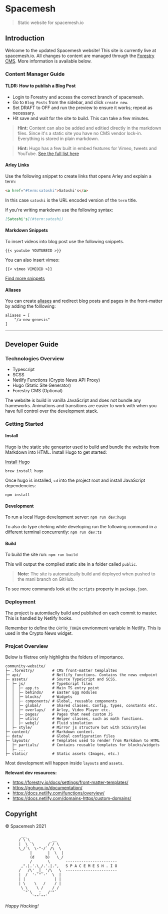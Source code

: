 # Spacemesh

> Static website for spacemesh.io


## Introduction

Welcome to the updated Spacemesh website! This site is currently live at spacemesh.io. All changes to content are managed through the [Forestry CMS](https://forestry.io/). More information is available below.


### Content Manager Guide

#### TLDR: How to publish a Blog Post

- Login to Forestry and access the correct branch of spacemesh.
- Go to `Blog Posts` from the sidebar, and click `create new`.
- Set DRAFT to OFF and run the preview to ensure it works; repeat as necessary.
- Hit save and wait for the site to build. This can take a few minutes.

> **Hint:** Content can also be added and editied directly in the markdown files. Since it's a static site you have no CMS vendor lock-in. Everything is stored in plain markdown.

> **Hint:** Hugo has a few built in embed features for Vimeo, tweets and YouTube. [See the full list here](https://gohugo.io/content-management/shortcodes/)

#### Arley Links

Use the following snippet to create links that opens Arley and explain a term:
```html
<a href="#term:satoshi">Satoshi's</a>
```
In this case `satoshi` is the URL encoded version of the `term` title.

If you're writing markdown use the following syntax:
```markdown
[Satoshi's](#term:satoshi)
```


#### Markdown Snippets

To insert videos into blog post use the following snippets.
```
{{< youtube YOUTUBEID >}}
```

You can also insert vimeo:
```
{{< vimeo VIMEOID >}}
```

[Find more snippets](https://gohugo.io/content-management/shortcodes/)


#### Aliases

You can create [aliases](https://gohugo.io/content-management/urls/#example-aliases) and redirect blog posts and pages in the front-matter by adding the folllowing:

```
aliases = [
    "/a-new-genesis"
]
```

---

## Developer Guide

 ### Technologies Overview
 - Typescript
 - SCSS
 - Netlify Functions (Crypto News API Proxy)
 - Hugo (Static Site Generator)
 - Forestry CMS (Optional)

The website is build in vanilla JavaScript and does not bundle any frameworks.
Animations and transitions are easier to work with when you have full control over the development stack.


### Getting Started


#### Install

Hugo is the static site geneartor used to build and bundle the website from Markdown into HTML. Install Hugo to get started:

[Install Hugo](https://gohugo.io/getting-started/installing/)

`brew install hugo`

Once hugo is installed, `cd` into the project root and install JavaScript dependencies:

`npm install`

#### Development

To run a local Hugo development server:
`npm run dev:hugo`

To also do type cheking while developing run the following command in a different terminal concurrently:
`npm run dev:ts`

#### Build

To build the site run:
`npm run build`

This will output the compiled static site in a folder called `public`.

> **Note:** The site is automatically build and deployed when pushed to the mani branch on GitHub.

To see more commands look at the `scripts` property in `package.json`.


### Deployment

The project is automtiaclly build and published on each commit to master.
This is handled by Netlify hooks.

Remember to define the `CRYTO_TOKEN` envrionment variable in Netlify. This is used in the Crypto News widget.


### Projcet Overview

Below is filetree only highlights the folders of importance.

```
community-website/
├─ .forestry/        # CMS front-matter templaltes
├─ api/              # Netlify functions. Contains the news endpoint
├─ assets/           # Source TypeScript and SCSS.
│  ├─ js/            # TypeScript files
│  │  ├─ app.ts      # Main TS entry point
│  │  ├─ behinds/    # Easter Egg modules
│  │  ├─ blocks/     # Widgets
│  │  ├─ components/ # Global, reusable components
│  │  ├─ global/     # Shared classes. Config, types, constants etc.
│  │  ├─ overlays/   # Arley, Video Player etc.
│  │  ├─ pages/      # Pages that need custom JS
│  │  ├─ utils/      # Helper classes, such as math functions.
│  │  ├─ webgl/      # Fluid simulation
│  ├─ style/         # Mirror js structure but with SCSS/styles
├─ content/          # Markdown content.
├─ data/             # Global configuration files
├─ layouts/          # Templates used to render from Markdown to HTML
│  ├─ partials/      # Contains reusable templates for blocks/widgets
│  ├─ ...
├─ static/           # Static assets (Images, etc.)
```

Most development will happen inside `layouts` and `assets`.

**Relevant dev resources:**
- https://forestry.io/docs/settings/front-matter-templates/
- https://gohugo.io/documentation/
- https://docs.netlify.com/functions/overview/
- https://docs.netlify.com/domains-https/custom-domains/


## Copyright
© Spacemesh 2021


```
       __
      / \`\          __
      |  \ `\      /`/ \
      \_/`\  \-"-/` /\  \
           |       |  \  |
           (d     b)   \_/
           /       \       -----------------------
       ,".|.'.\_/.'.|.",   S P A C E M E S H . I O
      /   /\' _|_ '/\   \  -----------------------
      |  /  '-`"`-'  \  |
      | |             | |
      | \    \   /    / |
       \ \    \ /    / /
        `"`\   :   /'"`
            `""`""`
```

*Happy Hacking!*